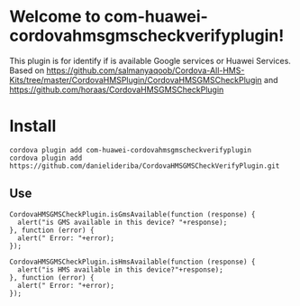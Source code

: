 # Welcome to com-huawei-cordovahmsgmscheckverifyplugin!

This plugin is for identify if is available Google services or Huawei Services. Based on https://github.com/salmanyaqoob/Cordova-All-HMS-Kits/tree/master/CordovaHMSPlugin/CordovaHMSGMSCheckPlugin and https://github.com/horaas/CordovaHMSGMSCheckPlugin

# Install

    cordova plugin add com-huawei-cordovahmsgmscheckverifyplugin
    cordova plugin add https://github.com/danielideriba/CordovaHMSGMSCheckVerifyPlugin.git

## Use

    CordovaHMSGMSCheckPlugin.isGmsAvailable(function (response) {
      alert("is GMS available in this device? "+response);
    }, function (error) {
      alert(" Error: "+error);
    });

    CordovaHMSGMSCheckPlugin.isHmsAvailable(function (response) {
      alert("is HMS available in this device?"+response);
    }, function (error) {
      alert(" Error: "+error);
    });
